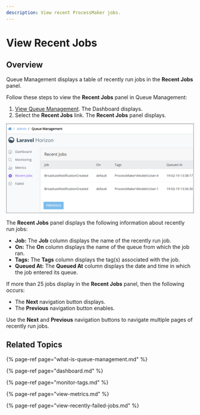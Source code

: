 ```yaml
---
description: View recent ProcessMaker jobs.
---
```


# View Recent Jobs

## Overview

Queue Management displays a table of recently run jobs in the **Recent Jobs** panel.

Follow these steps to view the **Recent Jobs** panel in Queue Management:

1. [View Queue Management](dashboard.md). The Dashboard displays.
2. Select the **Recent Jobs** link. The **Recent Jobs** panel displays.

![&quot;Recent Jobs&quot; panel displays recently run jobs](../../.gitbook/assets/recent-jobs-page-queue-management-admin.png)

The **Recent Jobs** panel displays the following information about recently run jobs:

* **Job:** The **Job** column displays the name of the recently run job.
* **On:** The **On** column displays the name of the queue from which the job ran.
* **Tags:** The **Tags** column displays the tag\(s\) associated with the job.
* **Queued At:** The **Queued At** column displays the date and time in which the job entered its queue.

If more than 25 jobs display in the **Recent Jobs** panel, then the following occurs:

* The **Next** navigation button displays.
* The **Previous** navigation button enables.

Use the **Next** and **Previous** navigation buttons to navigate multiple pages of recently run jobs.

## Related Topics

{% page-ref page="what-is-queue-management.md" %}

{% page-ref page="dashboard.md" %}

{% page-ref page="monitor-tags.md" %}

{% page-ref page="view-metrics.md" %}

{% page-ref page="view-recently-failed-jobs.md" %}

